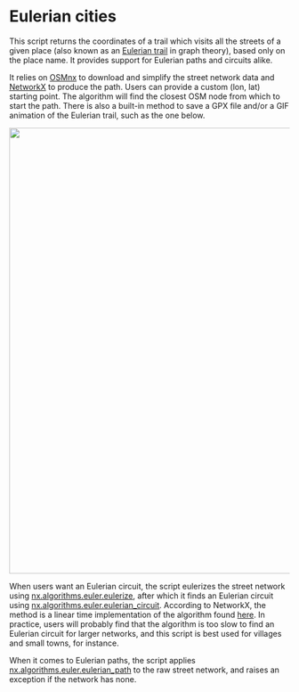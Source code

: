 # Eulerian cities

This script returns the coordinates of a trail which visits all the streets of a given place (also known as an [Eulerian trail](https://en.wikipedia.org/wiki/Eulerian_path) in graph theory), based only on the place name. It provides support for Eulerian paths and circuits alike.

It relies on [OSMnx](https://github.com/gboeing/osmnx) to download and simplify the street network data and [NetworkX](https://github.com/networkx/networkx) to produce the path. Users can provide a custom (lon, lat) starting point. The algorithm will find the closest OSM node from which to start the path. There is also a built-in method to save a GPX file and/or a GIF animation of the Eulerian trail, such as the one below. 

<p align="center">
  <img src="./Examples/Jonzieux_for_display.gif" width="800"/>
</p>

When users want an Eulerian circuit, the script eulerizes the street network using [nx.algorithms.euler.eulerize](https://networkx.org/documentation/stable/reference/algorithms/generated/networkx.algorithms.euler.eulerize.html), after which it finds an Eulerian circuit using [nx.algorithms.euler.eulerian_circuit](https://networkx.org/documentation/stable/reference/algorithms/generated/networkx.algorithms.euler.eulerian_circuit.html). According to NetworkX, the method is a linear time implementation of the algorithm found [here](https://link.springer.com/article/10.1007/BF01580113). In practice, users will probably find that the algorithm is too slow to find an Eulerian circuit for larger networks, and this script is best used for villages and small towns, for instance.

When it comes to Eulerian paths, the script applies [nx.algorithms.euler.eulerian_path](https://networkx.org/documentation/stable/reference/algorithms/generated/networkx.algorithms.euler.eulerian_path.html) to the raw street network, and raises an exception if the network has none. 
